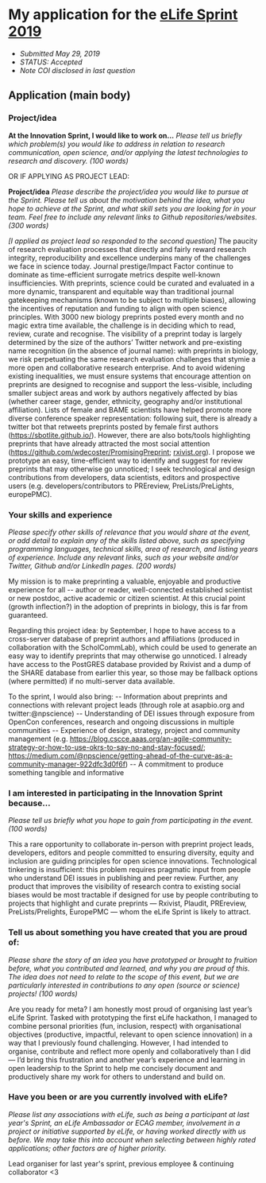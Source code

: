 # My application for the [eLife Sprint 2019](https://sprint.elifesciences.org/)

- *Submitted May 29, 2019*
- *STATUS: Accepted*
- *Note COI disclosed in last question*

## Application (main body)

### Project/idea

**At the Innovation Sprint, I would like to work on...**
*Please tell us briefly which problem(s) you would like to address in relation to research communication, open science, and/or applying the latest technologies to research and discovery.*
*(100 words)*

OR IF APPLYING AS PROJECT LEAD:

**Project/idea**
*Please describe the project/idea you would like to pursue at the Sprint. Please tell us about the motivation behind the idea, what you hope to achieve at the Sprint, and what skill sets you are looking for in your team. Feel free to include any relevant links to Github repositories/websites.*
*(300 words)*

*[I applied as project lead so responded to the second question]* The paucity of research evaluation processes that directly and fairly reward research integrity, reproducibility and excellence underpins many of the challenges we face in science today. Journal prestige/Impact Factor continue to dominate as time-efficient surrogate metrics despite well-known insufficiencies. With preprints, science could be curated and evaluated in a more dynamic, transparent and equitable way than traditional journal gatekeeping mechanisms (known to be subject to multiple biases), allowing the incentives of reputation and funding to align with open science principles. With 3000 new biology preprints posted every month and no magic extra time available, the challenge is in deciding which to read, review, curate and recognise. The visibility of a preprint today is largely determined by the size of the authors’ Twitter network and pre-existing name recognition (in the absence of journal name): with preprints in biology, we risk perpetuating the same research evaluation challenges that stymie a more open and collaborative research enterprise. And to avoid widening existing inequalities, we must ensure systems that encourage attention on preprints are designed to recognise and support the less-visible, including smaller subject areas and work by authors negatively affected by bias (whether career stage, gender, ethnicity, geography and/or institutional affiliation). Lists of female and BAME scientists have helped promote more diverse conference speaker representation: following suit, there is already a twitter bot that retweets preprints posted by female first authors (https://sbotlite.github.io/). However, there are also bots/tools highlighting preprints that have already attracted the most social attention (https://github.com/wdecoster/PromisingPreprint; [rxivist.org](https://rxivist.org)). I propose we prototype an easy, time-efficient way to identify and suggest for review preprints that may otherwise go unnoticed; I seek technological and design contributions from developers, data scientists, editors and prospective users (e.g. developers/contributors to PREreview, PreLists/PreLights, europePMC).


### Your skills and experience
*Please specify other skills of relevance that you would share at the event, or add detail to explain any of the skills listed above, such as specifying programming languages, technical skills, area of research, and listing years of experience. Include any relevant links, such as your website and/or Twitter, Github and/or LinkedIn pages.*
*(200 words)*

My mission is to make preprinting a valuable, enjoyable and productive experience for all -- author or reader, well-connected established scientist or new postdoc, active academic or citizen scientist. At this crucial point (growth inflection?) in the adoption of preprints in biology, this is far from guaranteed.

Regarding this project idea: by September, I hope to have access to a cross-server database of preprint authors and affiliations (produced in collaboration with the ScholCommLab), which could be used to generate an easy way to identify preprints that may otherwise go unnoticed. I already have access to the PostGRES database provided by Rxivist and a dump of the SHARE database from earlier this year, so those may be fallback options (where permitted) if no multi-server data available.

To the sprint, I would also bring:
-- Information about preprints and connections with relevant project leads (through role at asapbio.org and twitter:@npscience)
-- Understanding of DEI issues through exposure from OpenCon conferences, research and ongoing discussions in multiple communities
-- Experience of design, strategy, project and community management (e.g. https://blog.cscce.aaas.org/an-agile-community-strategy-or-how-to-use-okrs-to-say-no-and-stay-focused/; https://medium.com/@npscience/getting-ahead-of-the-curve-as-a-community-manager-922dfc3d0f6f)
-- A commitment to produce something tangible and informative


### I am interested in participating in the Innovation Sprint because…
*Please tell us briefly what you hope to gain from participating in the event.*
*(100 words)*

This a rare opportunity to collaborate in-person with preprint project leads, developers, editors and people committed to ensuring diversity, equity and inclusion are guiding principles for open science innovations. Technological tinkering is insufficient: this problem requires pragmatic input from people who understand DEI issues in publishing and peer review. Further, any product that improves the visibility of research contra to existing social biases would be most tractable if designed for use by people contributing to projects that highlight and curate preprints — Rxivist, Plaudit, PREreview, PreLists/Prelights, EuropePMC — whom the eLife Sprint is likely to attract.


### Tell us about something you have created that you are proud of:
*Please share the story of an idea you have prototyped or brought to fruition before, what you contributed and learned, and why you are proud of this. The idea does not need to relate to the scope of this event, but we are particularly interested in contributions to any open (source or science) projects!*
*(100 words)*

Are you ready for meta? I am honestly most proud of organising last year’s eLife Sprint. Tasked with prototyping the first eLife hackathon, I managed to combine personal priorities (fun, inclusion, respect) with organisational objectives (productive, impactful, relevant to open science innovation) in a way that I previously found challenging. However, I had intended to organise, contribute and reflect more openly and collaboratively than I did — I’d bring this frustration and another year’s experience and learning in open leadership to the Sprint to help me concisely document and productively share my work for others to understand and build on.

### Have you been or are you currently involved with eLife?
*Please list any associations with eLife, such as being a participant at last year's Sprint, an eLife Ambassador or ECAG member, involvement in a project or initiative supported by eLife, or having worked directly with us before. We may take this into account when selecting between highly rated applications; other factors are of higher priority.*

Lead organiser for last year's sprint, previous employee & continuing collaborator <3

